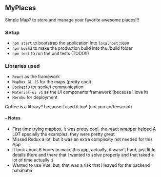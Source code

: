 ## MyPlaces

Simple Map? to store and manage your favorite awesome places!!!

### Setup

- `npm start` to bootstrap the application into `localhost:5000`
- `npm build` to make the production build into the /build folder
- `npm test` to run the unit tests (TODO!!)

### Libraries used

- `React` as the framework
- `MapBox GL JS` for the maps (pretty cool)
- `SocketIO` for socket communication
- `Material-ui v1` as the UI components framework (because I love it)
- `Heroku` for deployment

Coffee is a library? because I used it too! (not you coffeescript)

#### - Notes
- First time trying mapbox, it was pretty cool, the react wrapper helped A LOT specially the examples, they were pretty great
- Missed Redux a lot, but it was an extra complexity not needed for this App
- It took about 6 hours to make this app, actually, it wasn't hard, just little details there and there that I wanted to solve properly and that taked a lot of time actually :(
- Wanted to use Vue, but, that was a risk that I leaved for the backend hahahaha